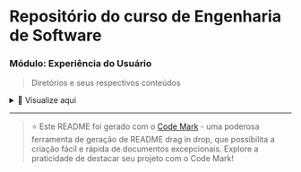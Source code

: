 # Repositório do curso de Engenharia de Software 

### Módulo: Experiência do Usuário 

> Diretórios e seus respectivos conteúdos

<details>
<summary>📂 Visualize aqui</summary>

| Pasta  | Conteúdo                                      |
| ------ | --------------------------------------------- |
| dia_01 | Experiência do Usuário (UX)                   |
| dia_02 | Interface do usuário (UI)                     |
| dia_03 | Design Thinking (Conhecimentos importantes)   |
| dia_04 | Metodologias de Design                        |
| dia_05 | Fase empatia e definição                      |
| dia_06 | Fase de ideação                               |
| dia_07 | Fase de prototipação                          |
| dia_08 | Fase de testes                                |
| dia_09 | Princípios, stakeholders e escopo             |
| dia_10 | Gestão de tempo, custos, riscos e comunicação |
| dia_11 | Canvas de projetos                            |
</details>

---
> ⭐️ Este README foi gerado com o [Code Mark](https://codemark.com.br) - uma poderosa ferramenta de geração de README drag in drop, que possibilita a criação fácil e rápida de documentos excepcionais. Explore a praticidade de destacar seu projeto com o Code Mark!